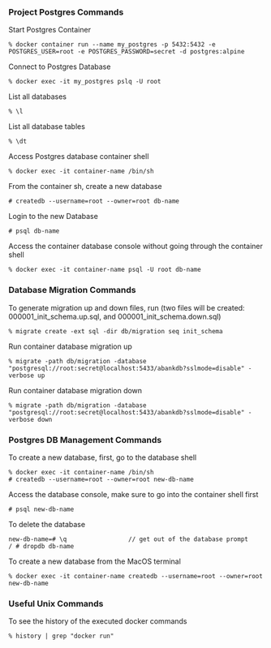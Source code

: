 ### Project Postgres Commands

Start Postgres Container
```postgres
% docker container run --name my_postgres -p 5432:5432 -e POSTGRES_USER=root -e POSTGRES_PASSWORD=secret -d postgres:alpine 
```
Connect to Postgres Database 

```postgres
% docker exec -it my_postgres pslq -U root
```

List all databases 
```postgres
% \l 
```

List all database tables
```
% \dt
```
Access Postgres database container shell
```
% docker exec -it container-name /bin/sh
```

From the container sh, create a new database
```
# createdb --username=root --owner=root db-name 
``` 

Login to the new Database 
```
# psql db-name 
``` 

Access the container database console without going through the container shell
```
% docker exec -it container-name psql -U root db-name
```

### Database Migration Commands

To generate migration up and down files, run (two files will be created: 000001_init_schema.up.sql, and 000001_init_schema.down.sql)
``` 
% migrate create -ext sql -dir db/migration seq init_schema 
``` 

Run container database migration up
```
% migrate -path db/migration -database "postgresql://root:secret@localhost:5433/abankdb?sslmode=disable" -verbose up
``` 

Run container database migration down 
```
% migrate -path db/migration -database "postgresql://root:secret@localhost:5433/abankdb?sslmode=disable" -verbose down
``` 

### Postgres DB Management Commands

To create a new database, first, go to the database shell 

```
% docker exec -it container-name /bin/sh 
# createdb --username=root --owner=root new-db-name
```

Access the database console, make sure to go into the container shell first 
```
# psql new-db-name 
``` 

To delete the database
```
new-db-name=# \q                 // get out of the database prompt
/ # dropdb db-name
``` 

To create a new database from the MacOS terminal
```
% docker exec -it container-name createdb --username=root --owner=root new-db-name 
``` 

### Useful Unix Commands 

To see the history of the executed docker commands
```
% history | grep "docker run" 
``` 

